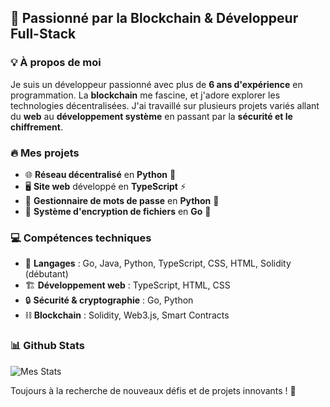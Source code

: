 ## 🚀 Passionné par la Blockchain & Développeur Full-Stack

### 💡 À propos de moi
Je suis un développeur passionné avec plus de **6 ans d'expérience** en programmation. La **blockchain** me fascine, et j'adore explorer les technologies décentralisées. J'ai travaillé sur plusieurs projets variés allant du **web** au **développement système** en passant par la **sécurité et le chiffrement**.

### 🔥 Mes projets
- 🌐 **Réseau décentralisé** en **Python** 📡
- 🖥️ **Site web** développé en **TypeScript** ⚡
- 🔑 **Gestionnaire de mots de passe** en **Python** 🔐
- 📂 **Système d'encryption de fichiers** en **Go** 🔏

### 💻 Compétences techniques
- 🚀 **Langages** : Go, Java, Python, TypeScript, CSS, HTML, Solidity (débutant)
- 🏗️ **Développement web** : TypeScript, HTML, CSS
- 🔒 **Sécurité & cryptographie** : Go, Python
- ⛓️ **Blockchain** : Solidity, Web3.js, Smart Contracts

### 📊 Github Stats
![Mes Stats](https://github-readme-stats.vercel.app/api?username=TonPseudoGitHub&show_icons=true&theme=dark)

Toujours à la recherche de nouveaux défis et de projets innovants ! 🚀
